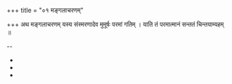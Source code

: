 +++
title = "०१ मङ्गलाचरणम्"

+++
अथ मङ्गलाचरणम् यस्य संस्मरणादेव मुमूर्षः परमां गतिम् । याति तं परमात्मानं सन्ततं चिन्तयाम्यहम् ॥

--

-

-

-